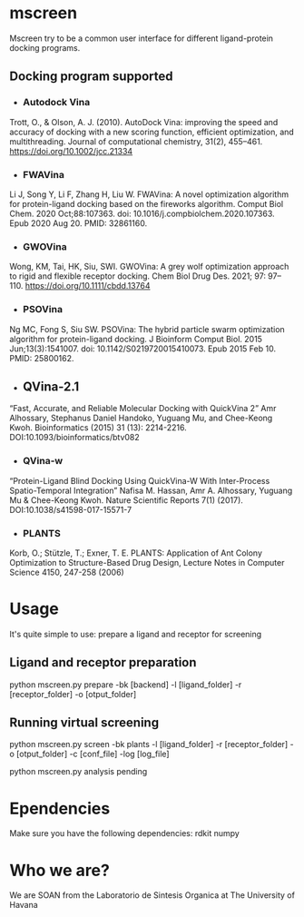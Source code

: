# mscreen
Mscreen try to be a common user interface for different ligand-protein docking programs.
## Docking program supported
* ### Autodock Vina 
Trott, O., & Olson, A. J. (2010). AutoDock Vina: improving the speed and accuracy of docking with a new scoring function, efficient optimization, and multithreading. Journal of computational chemistry, 31(2), 455–461. https://doi.org/10.1002/jcc.21334
* ### FWAVina
Li J, Song Y, Li F, Zhang H, Liu W. FWAVina: A novel optimization algorithm for     protein-ligand docking based on the fireworks algorithm. Comput Biol Chem. 2020 Oct;88:107363. doi: 10.1016/j.compbiolchem.2020.107363. Epub 2020 Aug 20. PMID: 32861160.
* ### GWOVina
Wong, KM, Tai, HK, Siu, SWI. GWOVina: A grey wolf optimization approach to rigid and flexible receptor docking. Chem Biol Drug Des. 2021; 97: 97– 110. https://doi.org/10.1111/cbdd.13764

* ### PSOVina
Ng MC, Fong S, Siu SW. PSOVina: The hybrid particle swarm optimization algorithm for protein-ligand docking. J Bioinform Comput Biol. 2015 Jun;13(3):1541007. doi: 10.1142/S0219720015410073. Epub 2015 Feb 10. PMID: 25800162.
* ## QVina-2.1
“Fast, Accurate, and Reliable Molecular Docking with QuickVina 2” Amr Alhossary, Stephanus Daniel Handoko, Yuguang Mu, and Chee-Keong Kwoh. Bioinformatics (2015) 31 (13): 2214-2216. DOI:10.1093/bioinformatics/btv082
* ### QVina-w
“Protein-Ligand Blind Docking Using QuickVina-W With Inter-Process Spatio-Temporal Integration” Nafisa M. Hassan, Amr A. Alhossary, Yuguang Mu & Chee-Keong Kwoh. Nature Scientific Reports 7(1) (2017). DOI:10.1038/s41598-017-15571-7
* ### PLANTS
Korb, O.; Stützle, T.; Exner, T. E. PLANTS: Application of Ant Colony Optimization to Structure-Based Drug Design, Lecture Notes in Computer Science 4150, 247-258 (2006)

# Usage
It's quite simple to use: prepare a ligand and receptor for screening

## Ligand and receptor preparation
python mscreen.py prepare -bk [backend] -l [ligand_folder] -r [receptor_folder] -o [otput_folder]

## Running virtual screening
python mscreen.py screen -bk plants -l [ligand_folder] -r [receptor_folder] -o [otput_folder] -c [conf_file] -log [log_file]

python mscreen.py analysis pending

# Ependencies
Make sure you have the following dependencies:
rdkit 
numpy

# Who we are?
We are SOAN from the Laboratorio de Sintesis Organica at The University of Havana

